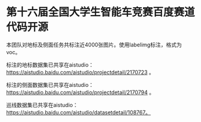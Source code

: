 第十六届全国大学生智能车竞赛百度赛道代码开源
=============================================
本团队对地标及侧面任务共标注近4000张图片。使用labelimg标注，格式为voc。

标注的地标数据集已共享在aistudio：https://aistudio.baidu.com/aistudio/projectdetail/2170723 。

标注的侧面数据集已共享在aistudio：https://aistudio.baidu.com/aistudio/projectdetail/2170794 。

巡线数据集已共享在aistudio：https://aistudio.baidu.com/aistudio/datasetdetail/108767。

